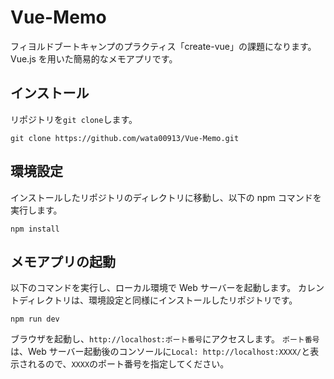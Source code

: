 # Vue-Memo

フィヨルドブートキャンプのプラクティス「create-vue」の課題になります。
Vue.js を用いた簡易的なメモアプリです。

## インストール

リポジトリを`git clone`します。

```
git clone https://github.com/wata00913/Vue-Memo.git
```

## 環境設定

インストールしたリポジトリのディレクトリに移動し、以下の npm コマンドを実行します。

```
npm install
```

## メモアプリの起動

以下のコマンドを実行し、ローカル環境で Web サーバーを起動します。
カレントディレクトリは、環境設定と同様にインストールしたリポジトリです。

```
npm run dev
```

ブラウザを起動し、`http://localhost:ポート番号`にアクセスします。
`ポート番号`は、Web サーバー起動後のコンソールに`Local: http://localhost:XXXX/`と表示されるので、`XXXX`のポート番号を指定してください。
